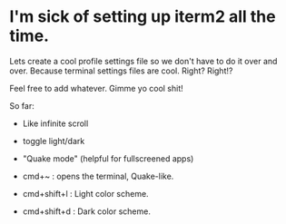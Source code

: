 # I'm sick of setting up iterm2 all the time.
Lets create a cool profile settings file so we don't have to do it over and over.
Because terminal settings files are cool. Right? Right!?

Feel free to add whatever. Gimme yo cool shit!

So far:
 - Like infinite scroll
 - toggle light/dark 
 - "Quake mode" (helpful for fullscreened apps)

- cmd+~ : opens the terminal, Quake-like.
- cmd+shift+l : Light color scheme.
- cmd+shift+d : Dark color scheme.

